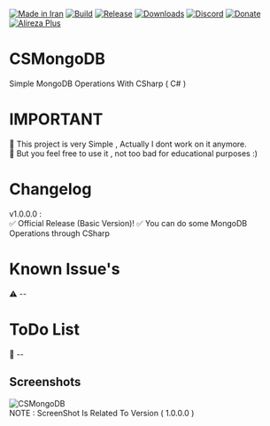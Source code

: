 [![Made in Iran](https://img.shields.io/badge/made_in-iran-ffd700.svg?labelColor=0057b7)](https://github.com/AlirezaPlusOfficial)
[![Build](https://img.shields.io/github/actions/workflow/status/AlirezaPlusOfficial/CSMongoDB/main.yml?branch=master)](https://github.com/AlirezaPlusOfficial/CSMongoDB/actions)
[![Release](https://img.shields.io/github/release/AlirezaPlusOfficial/CSMongoDB.svg)](https://github.com/AlirezaPlusOfficial/CSMongoDB/releases)
[![Downloads](https://img.shields.io/github/downloads/AlirezaPlusOfficial/CSMongoDB/total.svg)](https://github.com/AlirezaPlusOfficial/CSMongoDB/releases)
[![Discord](https://img.shields.io/discord/796410664460877865?label=discord)](https://discord.gg/tUa4V9S3MF)
[![Donate](https://img.shields.io/badge/donate-$$$-8a2be2.svg)](#)
[![Alireza Plus](https://img.shields.io/badge/Alireza-Plus-e4181c.svg?labelColor=0000ff)](#)

# CSMongoDB
Simple MongoDB Operations With CSharp ( C# )
# IMPORTANT
🔰 This project is very Simple , Actually I dont work on it anymore.
<br>
🔰 But you feel free to use it , not too bad for educational purposes :)
# Changelog
v1.0.0.0 : <br>
✅ Official Release (Basic Version)!
✅ You can do some MongoDB Operations through CSharp
# Known Issue's
⚠ --
# ToDo List
💢 --
## Screenshots
![CSMongoDB](Screenshots/SS1.png)
<br>
NOTE : ScreenShot Is Related To Version ( 1.0.0.0 )
